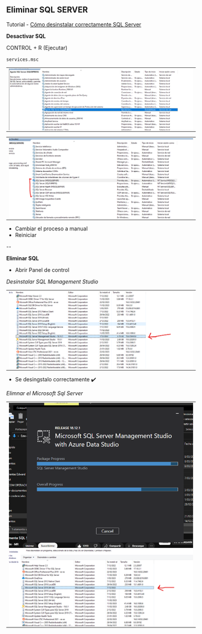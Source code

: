 ## Eliminar SQL SERVER 

Tutorial - [Cómo desinstalar correctamente SQL Server](https://www.youtube.com/watch?v=vFwkkK6TU9o)  

**Desactivar SQL**

CONTROL + R (Ejecutar)

```
services.msc
```

<table align="center">
  <tr>
    <td align="center" style="padding=0;width=50%;">
      <img align="center" style="padding=0;" src="../images/agente_sql.png" />
    </td>
  </tr>
</table>

<table align="center">
  <tr>
    <td align="center" style="padding=0;width=50%;">
      <img align="center" style="padding=0;" src="../images/sql_server.png" />
    </td>
  </tr>
</table>


- Cambiar el proceso a manual
- Reiniciar

--

**Eliminar SQL**


* Abrir Panel de control

_Desinstalar SQL Management Studio_

<table align="center">
  <tr>
    <td align="center" style="padding=0;width=50%;">
      <img align="center" style="padding=0;" src="../images/delete_managestudio.png" />
    </td>
  </tr>

  <table align="center">
  <tr>
    <td align="center" style="padding=0;width=50%;">
      <img align="center" style="padding=0;" src="../images/delete_managestudio_01.png" />
    </td>
  </tr>

  - Se desingstalo correctamente ✔️

  _Elimnar el Microsoft Sql Server_

  <td align="center" style="padding=0;width=50%;">
      <img align="center" style="padding=0;" src="../images/delete_sqlserver_engine.png" />
    </td>
  </tr>





